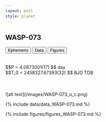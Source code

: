 ```yaml
---
layout: post
style: planet
---
```

<script src="../js/planets.js"></script>

## WASP-073

<!-- Tab links -->
<div class="tab">
<button class="tablinks" onclick="openCity(event, 'Ephemeris')">Ephemeris</button>
<button class="tablinks" onclick="openCity(event, 'Data')">Data</button>
<button class="tablinks" onclick="openCity(event, 'Figures')">Figures</button>
</div>

<!-- Tab content -->
<div id="Ephemeris" class="tabcontent" markdown="1">
<br/><br/>
$$P = 4.0873001(17) $$ day <br/>
$$T_0 = 2458327.67393(32) $$ BJD TDB
<br/><br/>
<br/><br/>
![alt text](/images/WASP-073_o_c.png)
</div>


<div id="Data" class="tabcontent" markdown="1">

{% include data/data_WASP-073.md %}

</div>

<div id="Figures" class="tabcontent" markdown="1">
{% include figures/figures_WASP-073.md %}
</div>


<script src="../js/tabs.js"></script>



